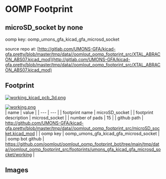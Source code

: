 # OOMP Footprint  
## microSD_socket  by none  
  
oomp key: oomp_umons_gfa_kicad_gfa_microsd_socket  
  
source repo at: [http://gitlab.com/UMONS-GFA/kicad-gfa.pretty/blob/master/tmp/data//oomlout_oomp_footprint_src/XTAL_ABRACON_ABS07.kicad_mod](http://gitlab.com/UMONS-GFA/kicad-gfa.pretty/blob/master/tmp/data//oomlout_oomp_footprint_src/XTAL_ABRACON_ABS07.kicad_mod)  
## Footprint  
  
[![working_kicad_pcb_3d.png](working_kicad_pcb_3d_600.png)](working_kicad_pcb_3d.png)  
  
[![working.png](working_600.png)](working.png)  
| name | value | 
| --- | --- | 
| footprint name | microSD_socket | 
| footprint description | microsd_socket | 
| number of pads | 15 | 
| github path | http://github.com/UMONS-GFA/kicad-gfa.pretty/blob/master/tmp/data//oomlout_oomp_footprint_src/microSD_socket.kicad_mod | 
| oomp key | oomp_umons_gfa_kicad_gfa_microsd_socket | 
| oomp bot github | https://github.com/oomlout/oomlout_oomp_footprint_bot/tree/main/tmp/data//oomlout_oomp_footprint_src/footprints/umons_gfa_kicad_gfa_microsd_socket/working | 
## Images  
